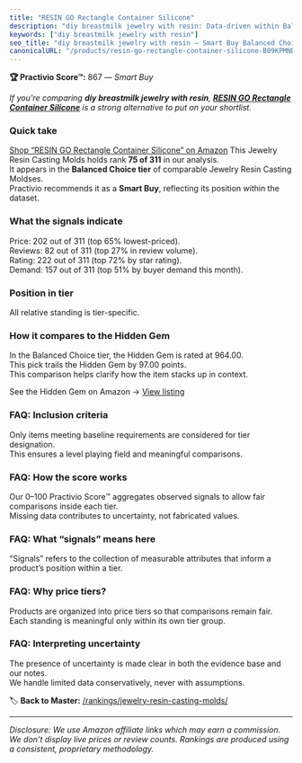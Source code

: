 ```yaml
---
title: "RESIN GO Rectangle Container Silicone"
description: "diy breastmilk jewelry with resin: Data-driven within Balanced Choice ranking using the Practivio Score™. Positioned by quality, value, demand, findability, mo…"
keywords: ["diy breastmilk jewelry with resin"]
seo_title: "diy breastmilk jewelry with resin — Smart Buy Balanced Choice (2025)"
canonicalURL: "/products/resin-go-rectangle-container-silicone-B09KPMNDTP/"
---
```


**🏆 Practivio Score™:** 867 — _Smart Buy_


*If you're comparing **diy breastmilk jewelry with resin**, **[RESIN GO Rectangle Container Silicone](https://www.amazon.com/dp/B09KPMNDTP?tag=practivio-20)** is a strong alternative to put on your shortlist.*
### Quick take
[Shop “RESIN GO Rectangle Container Silicone” on Amazon](https://www.amazon.com/dp/B09KPMNDTP?tag=practivio-20)
This Jewelry Resin Casting Molds holds rank **75 of 311** in our analysis.  
It appears in the **Balanced Choice tier** of comparable Jewelry Resin Casting Moldses.  
Practivio recommends it as a **Smart Buy**, reflecting its position within the dataset.

### What the signals indicate
Price: 202 out of 311 (top 65% lowest-priced).  
Reviews: 82 out of 311 (top 27% in review volume).  
Rating: 222 out of 311 (top 72% by star rating).  
Demand: 157 out of 311 (top 51% by buyer demand this month).

### Position in tier
All relative standing is tier-specific.

### How it compares to the Hidden Gem
In the Balanced Choice tier, the Hidden Gem is rated at 964.00.  
This pick trails the Hidden Gem by 97.00 points.  
This comparison helps clarify how the item stacks up in context.  

See the Hidden Gem on Amazon → [View listing](https://www.amazon.com/dp/B08L7PP8F9?tag=practivio-20)

### FAQ: Inclusion criteria
Only items meeting baseline requirements are considered for tier designation.  
This ensures a level playing field and meaningful comparisons.

### FAQ: How the score works
Our 0–100 Practivio Score™ aggregates observed signals to allow fair comparisons inside each tier.  
Missing data contributes to uncertainty, not fabricated values.

### FAQ: What “signals” means here
“Signals” refers to the collection of measurable attributes that inform a product’s position within a tier.

### FAQ: Why price tiers?
Products are organized into price tiers so that comparisons remain fair.  
Each standing is meaningful only within its own tier group.

### FAQ: Interpreting uncertainty
The presence of uncertainty is made clear in both the evidence base and our notes.  
We handle limited data conservatively, never with assumptions.


🏷️ **Back to Master:** [/rankings/jewelry-resin-casting-molds/](/rankings/jewelry-resin-casting-molds/)

---
_Disclosure: We use Amazon affiliate links which may earn a commission. We don’t display live prices or review counts. Rankings are produced using a consistent, proprietary methodology._

